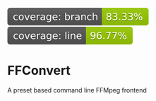 ![branch](https://raw.githubusercontent.com/webmaster442/FFConvert/main/coverage-badge-branch.svg)
![lines](https://raw.githubusercontent.com/webmaster442/FFConvert/main/coverage-badge-line.svg)

# FFConvert
A preset based command line FFMpeg frontend
